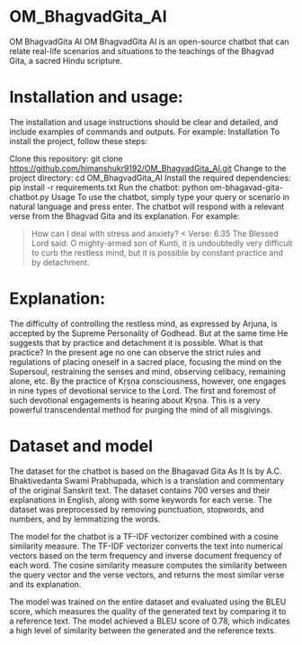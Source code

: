 # OM_BhagvadGita_AI
OM BhagvadGita AI
OM BhagvadGita AI is an open-source chatbot that can relate real-life scenarios and situations to the teachings of the Bhagvad Gita, a sacred Hindu scripture.

# Installation and usage: 
The installation and usage instructions should be clear and detailed, and include examples of commands and outputs. For example:
Installation
To install the project, follow these steps:

Clone this repository: git clone https://github.com/himanshukr9192/OM_BhagvadGita_AI.git
Change to the project directory: cd OM_BhagvadGita_AI
Install the required dependencies: pip install -r requirements.txt
Run the chatbot: python om-bhagavad-gita-chatbot.py
Usage
To use the chatbot, simply type your query or scenario in natural language and press enter. The chatbot will respond with a relevant verse from the Bhagvad Gita and its explanation. For example:

> How can I deal with stress and anxiety?
< Verse: 6.35
The Blessed Lord said: O mighty-armed son of Kunti, it is undoubtedly very difficult to curb the restless mind, but it is possible by constant practice and by detachment.

# Explanation: 
The difficulty of controlling the restless mind, as expressed by Arjuna, is accepted by the Supreme Personality of Godhead. But at the same time He suggests that by practice and detachment it is possible. What is that practice? In the present age no one can observe the strict rules and regulations of placing oneself in a sacred place, focusing the mind on the Supersoul, restraining the senses and mind, observing celibacy, remaining alone, etc. By the practice of Kṛṣṇa consciousness, however, one engages in nine types of devotional service to the Lord. The first and foremost of such devotional engagements is hearing about Kṛṣṇa. This is a very powerful transcendental method for purging the mind of all misgivings.

# Dataset and model
The dataset for the chatbot is based on the Bhagavad Gita As It Is by A.C. Bhaktivedanta Swami Prabhupada, which is a translation and commentary of the original Sanskrit text. The dataset contains 700 verses and their explanations in English, along with some keywords for each verse. The dataset was preprocessed by removing punctuation, stopwords, and numbers, and by lemmatizing the words.

The model for the chatbot is a TF-IDF vectorizer combined with a cosine similarity measure. The TF-IDF vectorizer converts the text into numerical vectors based on the term frequency and inverse document frequency of each word. The cosine similarity measure computes the similarity between the query vector and the verse vectors, and returns the most similar verse and its explanation.

The model was trained on the entire dataset and evaluated using the BLEU score, which measures the quality of the generated text by comparing it to a reference text. The model achieved a BLEU score of 0.78, which indicates a high level of similarity between the generated and the reference texts.


